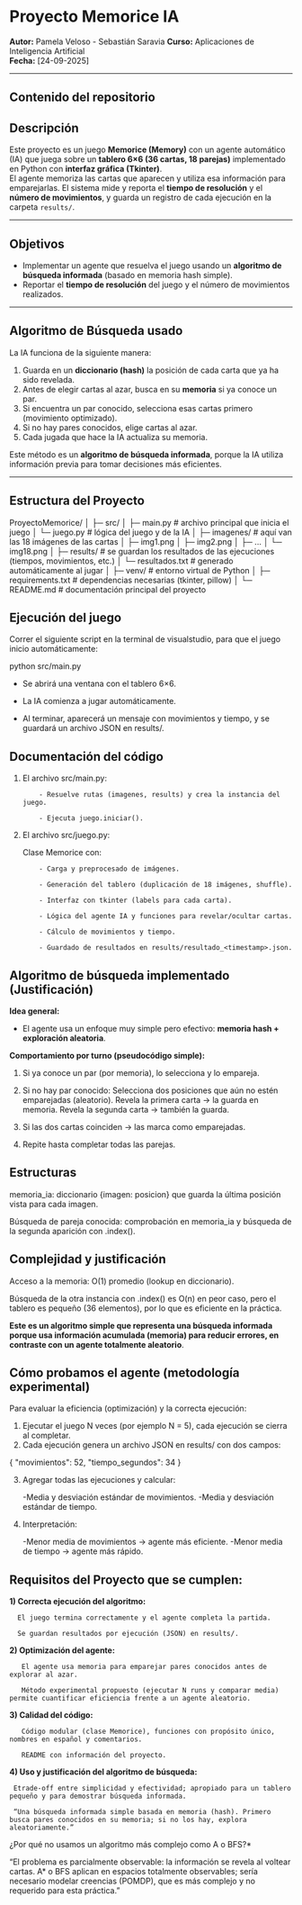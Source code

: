 # Proyecto Memorice IA

**Autor:** Pamela Veloso - Sebastián Saravia 
**Curso:** Aplicaciones de Inteligencia Artificial  
**Fecha:** [24-09-2025]

---

## Contenido del repositorio

## Descripción
Este proyecto es un juego **Memorice (Memory)** con un agente automático (IA) que juega sobre un **tablero 6×6 (36 cartas, 18 parejas)** implementado en Python con **interfaz gráfica (Tkinter)**.  
El agente memoriza las cartas que aparecen y utiliza esa información para emparejarlas. El sistema mide y reporta el **tiempo de resolución** y el **número de movimientos**, y guarda un registro de cada ejecución en la carpeta `results/`.


---

## Objetivos
- Implementar un agente que resuelva el juego usando un **algoritmo de búsqueda informada** (basado en memoria hash simple).  
- Reportar el **tiempo de resolución** del juego y el número de movimientos realizados.  

---

## Algoritmo de Búsqueda usado

La IA funciona de la siguiente manera:

1. Guarda en un **diccionario (hash)** la posición de cada carta que ya ha sido revelada.
2. Antes de elegir cartas al azar, busca en su **memoria** si ya conoce un par.
3. Si encuentra un par conocido, selecciona esas cartas primero (movimiento optimizado).
4. Si no hay pares conocidos, elige cartas al azar.
5. Cada jugada que hace la IA actualiza su memoria.

Este método es un **algoritmo de búsqueda informada**, porque la IA utiliza información previa para tomar decisiones más eficientes.

---

## Estructura del Proyecto

ProyectoMemorice/
│
├─ src/
│   ├─ main.py              # archivo principal que inicia el juego
│   └─ juego.py             # lógica del juego y de la IA
│
├─ imagenes/                # aquí van las 18 imágenes de las cartas
│   ├─ img1.png
│   ├─ img2.png
│   ├─ ...
│   └─ img18.png
│
├─ results/                 # se guardan los resultados de las ejecuciones (tiempos, movimientos, etc.)
│   └─ resultados.txt       # generado automáticamente al jugar
│
├─ venv/                    # entorno virtual de Python
│
├─ requirements.txt         # dependencias necesarias (tkinter, pillow)
│
└─ README.md                # documentación principal del proyecto


## Ejecución del juego

Correr el siguiente script en la terminal de visualstudio, para que el juego inicio automáticamente: 

python src/main.py

- Se abrirá una ventana con el tablero 6×6.

- La IA comienza a jugar automáticamente.

- Al terminar, aparecerá un mensaje con movimientos y tiempo, y se guardará un archivo JSON en results/.

## Documentación del código

1) El archivo src/main.py:

           - Resuelve rutas (imagenes, results) y crea la instancia del juego.

           - Ejecuta juego.iniciar().

2) El archivo src/juego.py:

    Clase Memorice con:

           - Carga y preprocesado de imágenes.

           - Generación del tablero (duplicación de 18 imágenes, shuffle).

           - Interfaz con tkinter (labels para cada carta).

           - Lógica del agente IA y funciones para revelar/ocultar cartas.

           - Cálculo de movimientos y tiempo.

           - Guardado de resultados en results/resultado_<timestamp>.json.

## Algoritmo de búsqueda implementado (Justificación)

**Idea general:**

- El agente usa un enfoque muy simple pero efectivo: **memoria hash + exploración aleatoria**.

**Comportamiento por turno (pseudocódigo simple):**

1) Si ya conoce un par (por memoria), lo selecciona y lo empareja.
2) Si no hay par conocido:
            Selecciona dos posiciones que aún no estén emparejadas (aleatorio).
            Revela la primera carta → la guarda en memoria.
            Revela la segunda carta → también la guarda.

3) Si las dos cartas coinciden → las marca como emparejadas.
4) Repite hasta completar todas las parejas.

## Estructuras

memoria_ia: diccionario {imagen: posicion} que guarda la última posición vista para cada imagen.

Búsqueda de pareja conocida: comprobación en memoria_ia y búsqueda de la segunda aparición con .index().

## Complejidad y justificación

Acceso a la memoria: O(1) promedio (lookup en diccionario).

Búsqueda de la otra instancia con .index() es O(n) en peor caso, pero el tablero es pequeño (36 elementos), por lo que es eficiente en la práctica.

**Este es un algoritmo simple que representa una búsqueda informada porque usa información acumulada (memoria) para reducir errores, en contraste con un agente totalmente aleatorio**.

## Cómo probamos el agente (metodología experimental)

Para evaluar la eficiencia (optimización) y la correcta ejecución:

1) Ejecutar el juego N veces (por ejemplo N = 5), cada ejecución se cierra al completar.
2) Cada ejecución genera un archivo JSON en results/ con dos campos:

{ "movimientos": 52, "tiempo_segundos": 34 }

3) Agregar todas las ejecuciones y calcular:

     -Media y desviación estándar de movimientos.
     -Media y desviación estándar de tiempo.

4) Interpretación:

     -Menor media de movimientos → agente más eficiente.
     -Menor media de tiempo → agente más rápido.

## Requisitos del Proyecto que se cumplen:

**1) Correcta ejecución del algoritmo:**

      El juego termina correctamente y el agente completa la partida.

      Se guardan resultados por ejecución (JSON) en results/.

**2) Optimización del agente:**

       El agente usa memoria para emparejar pares conocidos antes de explorar al azar.

       Método experimental propuesto (ejecutar N runs y comparar media) permite cuantificar eficiencia frente a un agente aleatorio.

**3) Calidad del código:**

       Código modular (clase Memorice), funciones con propósito único, nombres en español y comentarios.

       README con información del proyecto.

**4) Uso y justificación del algoritmo de búsqueda:**

     Etrade-off entre simplicidad y efectividad; apropiado para un tablero pequeño y para demostrar búsqueda informada. 
     
     “Una búsqueda informada simple basada en memoria (hash). Primero busca pares conocidos en su memoria; si no los hay, explora aleatoriamente.”

¿Por qué no usamos un algoritmo más complejo como A o BFS?*

“El problema es parcialmente observable: la información se revela al voltear cartas. A* o BFS aplican en espacios totalmente observables; sería necesario modelar creencias (POMDP), que es más complejo y no requerido para esta práctica.”
